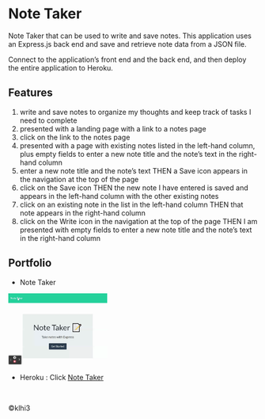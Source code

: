 # Note Taker

Note Taker that can be used to write and save notes. This application uses an Express.js back end and save and retrieve note data from a JSON file.

Connect to the application’s front end and the back end, and then deploy the entire application to Heroku.


## Features 

1. write and save notes to organize my thoughts and keep track of tasks I need to complete
2. presented with a landing page with a link to a notes page
3. click on the link to the notes page
4. presented with a page with existing notes listed in the left-hand column, plus empty fields to enter a new note title and the note’s text in the right-hand column
5. enter a new note title and the note’s text
THEN a Save icon appears in the navigation at the top of the page
6. click on the Save icon
THEN the new note I have entered is saved and appears in the left-hand column with the other existing notes
7. click on an existing note in the list in the left-hand column
THEN that note appears in the right-hand column
8. click on the Write icon in the navigation at the top of the page
THEN I am presented with empty fields to enter a new note title and the note’s text in the right-hand column

 ## Portfolio  

* Note Taker<br>
<img src="./assets/images/page.gif" width="200" />
  
* Heroku : Click 
<a href="https://note-taker-klhi3.herokuapp.com/">Note Taker</a>
<br>



  
<!-- ## links -->

  
   

:copyright:klhi3


